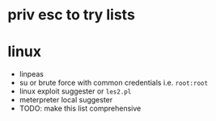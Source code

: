# priv esc to try lists

# linux
- linpeas
- su or brute force with common credentials i.e. `root:root`
- linux exploit suggester or `les2.pl`
- meterpreter local suggester
- TODO: make this list comprehensive
